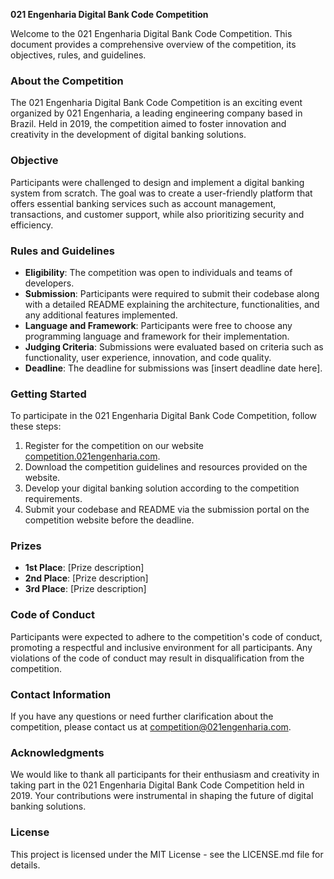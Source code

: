 **021 Engenharia Digital Bank Code Competition**

Welcome to the 021 Engenharia Digital Bank Code Competition. This document provides a comprehensive overview of the competition, its objectives, rules, and guidelines.

### About the Competition
The 021 Engenharia Digital Bank Code Competition is an exciting event organized by 021 Engenharia, a leading engineering company based in Brazil. Held in 2019, the competition aimed to foster innovation and creativity in the development of digital banking solutions.

### Objective
Participants were challenged to design and implement a digital banking system from scratch. The goal was to create a user-friendly platform that offers essential banking services such as account management, transactions, and customer support, while also prioritizing security and efficiency.

### Rules and Guidelines
- **Eligibility**: The competition was open to individuals and teams of developers.
- **Submission**: Participants were required to submit their codebase along with a detailed README explaining the architecture, functionalities, and any additional features implemented.
- **Language and Framework**: Participants were free to choose any programming language and framework for their implementation.
- **Judging Criteria**: Submissions were evaluated based on criteria such as functionality, user experience, innovation, and code quality.
- **Deadline**: The deadline for submissions was [insert deadline date here].

### Getting Started
To participate in the 021 Engenharia Digital Bank Code Competition, follow these steps:
1. Register for the competition on our website [competition.021engenharia.com](http://competition.021engenharia.com).
2. Download the competition guidelines and resources provided on the website.
3. Develop your digital banking solution according to the competition requirements.
4. Submit your codebase and README via the submission portal on the competition website before the deadline.

### Prizes
- **1st Place**: [Prize description]
- **2nd Place**: [Prize description]
- **3rd Place**: [Prize description]

### Code of Conduct
Participants were expected to adhere to the competition's code of conduct, promoting a respectful and inclusive environment for all participants. Any violations of the code of conduct may result in disqualification from the competition.

### Contact Information
If you have any questions or need further clarification about the competition, please contact us at [competition@021engenharia.com](mailto:competition@021engenharia.com).

### Acknowledgments
We would like to thank all participants for their enthusiasm and creativity in taking part in the 021 Engenharia Digital Bank Code Competition held in 2019. Your contributions were instrumental in shaping the future of digital banking solutions.

### License
This project is licensed under the MIT License - see the LICENSE.md file for details.
